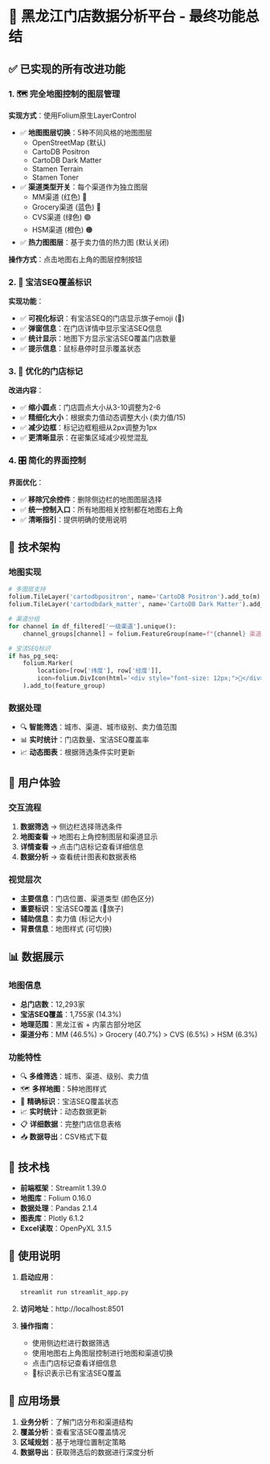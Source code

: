 # 🎉 黑龙江门店数据分析平台 - 最终功能总结

## ✅ 已实现的所有改进功能

### 1. 🗺️ 完全地图控制的图层管理

**实现方式**：使用Folium原生LayerControl
- ✅ **地图图层切换**：5种不同风格的地图图层
  - OpenStreetMap (默认)
  - CartoDB Positron 
  - CartoDB Dark Matter
  - Stamen Terrain
  - Stamen Toner
- ✅ **渠道类型开关**：每个渠道作为独立图层
  - MM渠道 (红色) 🔴
  - Grocery渠道 (蓝色) 🔵
  - CVS渠道 (绿色) 🟢
  - HSM渠道 (橙色) 🟠
- ✅ **热力图图层**：基于卖力值的热力图 (默认关闭)

**操作方式**：点击地图右上角的图层控制按钮

### 2. 🚩 宝洁SEQ覆盖标识

**实现功能**：
- ✅ **可视化标识**：有宝洁SEQ的门店显示旗子emoji (🚩)
- ✅ **弹窗信息**：在门店详情中显示宝洁SEQ信息
- ✅ **统计显示**：地图下方显示宝洁SEQ覆盖门店数量
- ✅ **提示信息**：鼠标悬停时显示覆盖状态

### 3. 🎯 优化的门店标记

**改进内容**：
- ✅ **缩小圆点**：门店圆点大小从3-10调整为2-6
- ✅ **精细化大小**：根据卖力值动态调整大小 (卖力值/15)
- ✅ **减少边框**：标记边框粗细从2px调整为1px
- ✅ **更清晰显示**：在密集区域减少视觉混乱

### 4. 🎛️ 简化的界面控制

**界面优化**：
- ✅ **移除冗余控件**：删除侧边栏的地图图层选择
- ✅ **统一控制入口**：所有地图相关控制都在地图右上角
- ✅ **清晰指引**：提供明确的使用说明

## 🔧 技术架构

### 地图实现
```python
# 多图层支持
folium.TileLayer('cartodbpositron', name='CartoDB Positron').add_to(m)
folium.TileLayer('cartodbdark_matter', name='CartoDB Dark Matter').add_to(m)

# 渠道分组
for channel in df_filtered['一级渠道'].unique():
    channel_groups[channel] = folium.FeatureGroup(name=f"{channel} 渠道", show=True)

# 宝洁SEQ标识
if has_pg_seq:
    folium.Marker(
        location=[row['纬度'], row['经度']],
        icon=folium.DivIcon(html='<div style="font-size: 12px;">🚩</div>')
    ).add_to(feature_group)
```

### 数据处理
- 🔍 **智能筛选**：城市、渠道、城市级别、卖力值范围
- 📊 **实时统计**：门店数量、宝洁SEQ覆盖率
- 📈 **动态图表**：根据筛选条件实时更新

## 🎨 用户体验

### 交互流程
1. **数据筛选** → 侧边栏选择筛选条件
2. **地图查看** → 地图右上角控制图层和渠道显示
3. **详情查看** → 点击门店标记查看详细信息
4. **数据分析** → 查看统计图表和数据表格

### 视觉层次
- **主要信息**：门店位置、渠道类型 (颜色区分)
- **重要标识**：宝洁SEQ覆盖 (🚩旗子)
- **辅助信息**：卖力值 (标记大小)
- **背景信息**：地图样式 (可切换)

## 📊 数据展示

### 地图信息
- **总门店数**：12,293家
- **宝洁SEQ覆盖**：1,755家 (14.3%)
- **地理范围**：黑龙江省 + 内蒙古部分地区
- **渠道分布**：MM (46.5%) > Grocery (40.7%) > CVS (6.5%) > HSM (6.3%)

### 功能特性
- 🔍 **多维筛选**：城市、渠道、级别、卖力值
- 🗺️ **多样地图**：5种地图样式
- 🎯 **精确标识**：宝洁SEQ覆盖状态
- 📈 **实时统计**：动态数据更新
- 📋 **详细数据**：完整门店信息表格
- 📥 **数据导出**：CSV格式下载

## 🚀 技术栈

- **前端框架**：Streamlit 1.39.0
- **地图库**：Folium 0.16.0
- **数据处理**：Pandas 2.1.4
- **图表库**：Plotly 6.1.2
- **Excel读取**：OpenPyXL 3.1.5

## 📱 使用说明

1. **启动应用**：
   ```bash
   streamlit run streamlit_app.py
   ```

2. **访问地址**：http://localhost:8501

3. **操作指南**：
   - 使用侧边栏进行数据筛选
   - 使用地图右上角图层控制进行地图和渠道切换
   - 点击门店标记查看详细信息
   - 🚩标识表示已有宝洁SEQ覆盖

## 🎯 应用场景

1. **业务分析**：了解门店分布和渠道结构
2. **覆盖分析**：查看宝洁SEQ覆盖情况
3. **区域规划**：基于地理位置制定策略
4. **数据导出**：获取筛选后的数据进行深度分析 